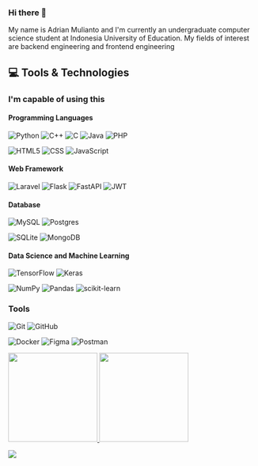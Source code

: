 ### Hi there 👋

My name is Adrian Mulianto and I'm currently an undergraduate computer science student at Indonesia University of Education. My fields of interest are backend engineering and frontend engineering

## 💻 Tools & Technologies

### I'm capable of using this

#### Programming Languages

![Python](https://img.shields.io/badge/Python-3776AB?style=for-the-badge&logo=python&logoColor=white)
![C++](https://img.shields.io/badge/C%2B%2B-00599C?style=for-the-badge&logo=c%2B%2B&logoColor=white)
![C](https://img.shields.io/badge/C-00599C?style=for-the-badge&logo=c&logoColor=white)
![Java](https://img.shields.io/badge/Java-ED8B00?style=for-the-badge&logo=java&logoColor=white)
![PHP](https://img.shields.io/badge/php-%23777BB4.svg?style=for-the-badge&logo=php&logoColor=white)
<!-- ![R](https://img.shields.io/badge/r-%23276DC3.svg?style=for-the-badge&logo=r&logoColor=white) -->
<!-- ![C#](https://img.shields.io/badge/c%23-%23239120.svg?style=for-the-badge&logo=c-sharp&logoColor=white) -->
<!-- ![Kotlin](https://img.shields.io/badge/Kotlin-0095D5?&style=for-the-badge&logo=kotlin&logoColor=white) -->
<!-- ![Haskell](https://img.shields.io/badge/Haskell-5e5086?style=for-the-badge&logo=haskell&logoColor=white) -->
![HTML5](https://img.shields.io/badge/HTML5-E34F26?style=for-the-badge&logo=html5&logoColor=white)
![CSS](https://img.shields.io/badge/CSS-239120?&style=for-the-badge&logo=css3&logoColor=white)
![JavaScript](https://img.shields.io/badge/JavaScript-F7DF1E?style=for-the-badge&logo=javascript&logoColor=black)
<!-- ![TypeScript](https://img.shields.io/badge/typescript-%23007ACC.svg?style=for-the-badge&logo=typescript&logoColor=white) -->
<!-- ![Go](https://img.shields.io/badge/go-%2300ADD8.svg?style=for-the-badge&logo=go&logoColor=white) -->

#### Web Framework

<!-- ![Express.js](https://img.shields.io/badge/express.js-%23404d59.svg?style=for-the-badge&logo=express&logoColor=%2361DAFB) -->
![Laravel](https://img.shields.io/badge/laravel-%23FF2D20.svg?style=for-the-badge&logo=laravel&logoColor=white)
![Flask](https://img.shields.io/badge/Flask-000000?style=for-the-badge&logo=flask&logoColor=white)
![FastAPI](https://img.shields.io/badge/FastAPI-005571?style=for-the-badge&logo=fastapi)
![JWT](https://img.shields.io/badge/JWT-black?style=for-the-badge&logo=JSON%20web%20tokens)
<!-- ![NestJS](https://img.shields.io/badge/nestjs-%23E0234E.svg?style=for-the-badge&logo=nestjs&logoColor=white) -->
<!-- ![Deno JS](https://img.shields.io/badge/deno%20js-000000?style=for-the-badge&logo=deno&logoColor=white) -->
<!-- ![Bun](https://img.shields.io/badge/Bun-%23000000.svg?style=for-the-badge&logo=bun&logoColor=white) -->
<!-- ![Django](https://img.shields.io/badge/Django-092E20?style=for-the-badge&logo=django&logoColor=white) -->
<!-- ![Spring](https://img.shields.io/badge/spring-%236DB33F.svg?style=for-the-badge&logo=spring&logoColor=white) -->
<!-- ![Sequelize](https://img.shields.io/badge/Sequelize-52B0E7?style=for-the-badge&logo=Sequelize&logoColor=white) -->
<!-- ![Prisma](https://img.shields.io/badge/Prisma-3982CE?style=for-the-badge&logo=Prisma&logoColor=white) -->
<!-- ![Strapi](https://img.shields.io/badge/strapi-%232E7EEA.svg?style=for-the-badge&logo=strapi&logoColor=white) -->
<!-- ![jQuery](https://img.shields.io/badge/jquery-%230769AD.svg?style=for-the-badge&logo=jquery&logoColor=white) -->
<!-- ![Webpack](https://img.shields.io/badge/webpack-%238DD6F9.svg?style=for-the-badge&logo=webpack&logoColor=black) -->
<!-- ![React.js](https://img.shields.io/badge/React-20232A?style=for-the-badge&logo=react&logoColor=61DAFB) -->
<!-- ![Vite](https://img.shields.io/badge/vite-%23646CFF.svg?style=for-the-badge&logo=vite&logoColor=white) -->
<!-- ![Next JS](https://img.shields.io/badge/Next-black?style=for-the-badge&logo=next.js&logoColor=white) -->
<!-- ![Ant-Design](https://img.shields.io/badge/-AntDesign-%230170FE?style=for-the-badge&logo=ant-design&logoColor=white) -->
<!-- ![Chakra](https://img.shields.io/badge/chakra-%234ED1C5.svg?style=for-the-badge&logo=chakraui&logoColor=white) -->
<!-- ![MUI](https://img.shields.io/badge/MUI-%230081CB.svg?style=for-the-badge&logo=mui&logoColor=white) -->
<!-- ![React Hook Form](https://img.shields.io/badge/React%20Hook%20Form-%23EC5990.svg?style=for-the-badge&logo=reacthookform&logoColor=white) -->
<!-- ![React Query](https://img.shields.io/badge/-React%20Query-FF4154?style=for-the-badge&logo=react%20query&logoColor=white) -->
<!-- ![React Router](https://img.shields.io/badge/React_Router-CA4245?style=for-the-badge&logo=react-router&logoColor=white) -->
<!-- ![TailwindCSS](https://img.shields.io/badge/tailwindcss-%2338B2AC.svg?style=for-the-badge&logo=tailwind-css&logoColor=white) -->
<!-- ![WebGL](https://img.shields.io/badge/WebGL-990000?logo=webgl&logoColor=white&style=for-the-badge) -->

<!-- #### App Framework

![Gradle](https://img.shields.io/badge/Gradle-02303A.svg?style=for-the-badge&logo=Gradle&logoColor=white)
![.Net](https://img.shields.io/badge/.NET-5C2D91?style=for-the-badge&logo=.net&logoColor=white)
![Qt](https://img.shields.io/badge/Qt-%23217346.svg?style=for-the-badge&logo=Qt&logoColor=white)
![Android](https://img.shields.io/badge/Android-3DDC84?style=for-the-badge&logo=android&logoColor=white) -->

#### Database

![MySQL](https://img.shields.io/badge/MySQL-00000F?style=for-the-badge&logo=mysql&logoColor=white)
![Postgres](https://img.shields.io/badge/postgres-%23316192.svg?style=for-the-badge&logo=postgresql&logoColor=white)
<!-- ![MariaDB](https://img.shields.io/badge/MariaDB-003545?style=for-the-badge&logo=mariadb&logoColor=white) -->
![SQLite](https://img.shields.io/badge/sqlite-%2307405e.svg?style=for-the-badge&logo=sqlite&logoColor=white)
![MongoDB](https://img.shields.io/badge/MongoDB-%234ea94b.svg?style=for-the-badge&logo=mongodb&logoColor=white)
<!-- ![Redis](https://img.shields.io/badge/redis-%23DD0031.svg?style=for-the-badge&logo=redis&logoColor=white) -->
<!-- ![Firebase](https://img.shields.io/badge/Firebase-039BE5?style=for-the-badge&logo=Firebase&logoColor=white) -->
<!-- ![AmazonDynamoDB](https://img.shields.io/badge/Amazon%20DynamoDB-4053D6?style=for-the-badge&logo=Amazon%20DynamoDB&logoColor=white) -->
<!-- ![Couchbase](https://img.shields.io/badge/Couchbase-EA2328?style=for-the-badge&logo=couchbase&logoColor=white) -->
<!-- ![ApacheCassandra](https://img.shields.io/badge/cassandra-%231287B1.svg?style=for-the-badge&logo=apache-cassandra&logoColor=white) -->
<!-- ![Neo4J](https://img.shields.io/badge/Neo4j-008CC1?style=for-the-badge&logo=neo4j&logoColor=white) -->

#### Data Science and Machine Learning

<!-- ![OpenCV](https://img.shields.io/badge/opencv-%23white.svg?style=for-the-badge&logo=opencv&logoColor=white) -->
![TensorFlow](https://img.shields.io/badge/TensorFlow-%23FF6F00.svg?style=for-the-badge&logo=TensorFlow&logoColor=white)
![Keras](https://img.shields.io/badge/Keras-%23D00000.svg?style=for-the-badge&logo=Keras&logoColor=white)
<!-- ![PyTorch](https://img.shields.io/badge/PyTorch-%23EE4C2C.svg?style=for-the-badge&logo=PyTorch&logoColor=white) -->
![NumPy](https://img.shields.io/badge/numpy-%23013243.svg?style=for-the-badge&logo=numpy&logoColor=white)
![Pandas](https://img.shields.io/badge/pandas-%23150458.svg?style=for-the-badge&logo=pandas&logoColor=white)
![scikit-learn](https://img.shields.io/badge/scikit--learn-%23F7931E.svg?style=for-the-badge&logo=scikit-learn&logoColor=white)

<!-- #### Tools

![ElasticSearch](https://img.shields.io/badge/-ElasticSearch-005571?style=for-the-badge&logo=elasticsearch) -->
<!-- ![Docker](https://img.shields.io/badge/docker-%230db7ed.svg?style=for-the-badge&logo=docker&logoColor=white) -->
<!-- ![Firebase](https://img.shields.io/badge/firebase-%23039BE5.svg?style=for-the-badge&logo=firebase) -->
<!-- ![Heroku](https://img.shields.io/badge/heroku-%23430098.svg?style=for-the-badge&logo=heroku&logoColor=white)
![Google Cloud](https://img.shields.io/badge/GoogleCloud-%234285F4.svg?style=for-the-badge&logo=google-cloud&logoColor=white)
![AWS](https://img.shields.io/badge/Amazon_AWS-232F3E?style=for-the-badge&logo=amazon-aws&logoColor=white)
![Azure](https://img.shields.io/badge/azure-%230072C6.svg?style=for-the-badge&logo=microsoftazure&logoColor=white)
![DigitalOcean](https://img.shields.io/badge/DigitalOcean-%230167ff.svg?style=for-the-badge&logo=digitalOcean&logoColor=white)
![GitLab](https://img.shields.io/badge/gitlab-%23181717.svg?style=for-the-badge&logo=gitlab&logoColor=white)
![Postman](https://img.shields.io/badge/Postman-FF6C37?style=for-the-badge&logo=postman&logoColor=white)
![Jira](https://img.shields.io/badge/jira-%230A0FFF.svg?style=for-the-badge&logo=jira&logoColor=white)
![Confluence](https://img.shields.io/badge/confluence-%23172BF4.svg?style=for-the-badge&logo=confluence&logoColor=white)
![Trello](https://img.shields.io/badge/Trello-%23026AA7.svg?style=for-the-badge&logo=Trello&logoColor=white)
![Figma](https://img.shields.io/badge/figma-%23F24E1E.svg?style=for-the-badge&logo=figma&logoColor=white)
![Canva](https://img.shields.io/badge/Canva-%2300C4CC.svg?style=for-the-badge&logo=Canva&logoColor=white)
![Apache](https://img.shields.io/badge/apache-%23D42029.svg?style=for-the-badge&logo=apache&logoColor=white)
![Apache Tomcat](https://img.shields.io/badge/apache%20tomcat-%23F8DC75.svg?style=for-the-badge&logo=apache-tomcat&logoColor=black)
![Nginx](https://img.shields.io/badge/nginx-%23009639.svg?style=for-the-badge&logo=nginx&logoColor=white)
![Yarn](https://img.shields.io/badge/yarn-%232C8EBB.svg?style=for-the-badge&logo=yarn&logoColor=white)
![Android Studio](https://img.shields.io/badge/Android%20Studio-3DDC84.svg?style=for-the-badge&logo=android-studio&logoColor=white) -->

<!-- ### I'm still learning this

#### Programming Languages

![Rust](https://img.shields.io/badge/rust-%23000000.svg?style=for-the-badge&logo=rust&logoColor=white)
![Ruby](https://img.shields.io/badge/ruby-%23CC342D.svg?style=for-the-badge&logo=ruby&logoColor=white)
![Dart](https://img.shields.io/badge/dart-%230175C2.svg?style=for-the-badge&logo=dart&logoColor=white)
![Swift](https://img.shields.io/badge/swift-F54A2A?style=for-the-badge&logo=swift&logoColor=white)

#### Web Framework

![Socket.io](https://img.shields.io/badge/Socket.io-black?style=for-the-badge&logo=socket.io&badgeColor=010101)
![Laravel](https://img.shields.io/badge/laravel-%23FF2D20.svg?style=for-the-badge&logo=laravel&logoColor=white)
![Nuxtjs](https://img.shields.io/badge/Nuxt-002E3B?style=for-the-badge&logo=nuxtdotjs&logoColor=#00DC82)
![Fastify](https://img.shields.io/badge/fastify-%23000000.svg?style=for-the-badge&logo=fastify&logoColor=white)
![Vue.js](https://img.shields.io/badge/vuejs-%2335495e.svg?style=for-the-badge&logo=vuedotjs&logoColor=%234FC08D)
![Angular.js](https://img.shields.io/badge/angular.js-%23E23237.svg?style=for-the-badge&logo=angularjs&logoColor=white)
![Svelte](https://img.shields.io/badge/svelte-%23f1413d.svg?style=for-the-badge&logo=svelte&logoColor=white)
![Gatsby](https://img.shields.io/badge/Gatsby-%23663399.svg?style=for-the-badge&logo=gatsby&logoColor=white)
![Bootstrap](https://img.shields.io/badge/bootstrap-%23563D7C.svg?style=for-the-badge&logo=bootstrap&logoColor=white)
![SASS](https://img.shields.io/badge/SASS-hotpink.svg?style=for-the-badge&logo=SASS&logoColor=white)
![GraphQL](https://img.shields.io/badge/-GraphQL-E10098?style=for-the-badge&logo=graphql&logoColor=white)
![Apollo-GraphQL](https://img.shields.io/badge/-ApolloGraphQL-311C87?style=for-the-badge&logo=apollo-graphql) -->

<!-- #### App Framework

![React Native](https://img.shields.io/badge/react_native-%2320232a.svg?style=for-the-badge&logo=react&logoColor=%2361DAFB)
![Flutter](https://img.shields.io/badge/Flutter-%2302569B.svg?style=for-the-badge&logo=Flutter&logoColor=white)
![Electron.js](https://img.shields.io/badge/Electron-191970?style=for-the-badge&logo=Electron&logoColor=white)
![Ionic](https://img.shields.io/badge/Ionic-%233880FF.svg?style=for-the-badge&logo=Ionic&logoColor=white) -->

<!-- #### Database

![AmazonDynamoDB](https://img.shields.io/badge/Amazon%20DynamoDB-4053D6?style=for-the-badge&logo=Amazon%20DynamoDB&logoColor=white)
![MicrosoftSQLServer](https://img.shields.io/badge/Microsoft%20SQL%20Server-CC2927?style=for-the-badge&logo=microsoft%20sql%20server&logoColor=white)
![Neo4J](https://img.shields.io/badge/Neo4j-008CC1?style=for-the-badge&logo=neo4j&logoColor=white) -->

<!-- #### Data Science and Machine Learning

#### Tools

![Kubernetes](https://img.shields.io/badge/kubernetes-%23326ce5.svg?style=for-the-badge&logo=kubernetes&logoColor=white)
![Apache Kafka](https://img.shields.io/badge/Apache%20Kafka-000?style=for-the-badge&logo=apachekafka)
![RabbitMQ](https://img.shields.io/badge/Rabbitmq-FF6600?style=for-the-badge&logo=rabbitmq&logoColor=white)
![Terraform](https://img.shields.io/badge/terraform-%235835CC.svg?style=for-the-badge&logo=terraform&logoColor=white)
![Ghost](https://img.shields.io/badge/ghost-000?style=for-the-badge&logo=ghost&logoColor=%23F7DF1E) -->
### Tools
<!--![Bitbucket](https://img.shields.io/badge/bitbucket-%230047B3.svg?style=for-the-badge&logo=bitbucket&logoColor=white)-->
![Git](https://img.shields.io/badge/git-%23F05033.svg?style=for-the-badge&logo=git&logoColor=white)
![GitHub](https://img.shields.io/badge/github-%23121011.svg?style=for-the-badge&logo=github&logoColor=white)
<!--![Android Studio](https://img.shields.io/badge/Android%20Studio-3DDC84.svg?style=for-the-badge&logo=android-studio&logoColor=white)
[Firebase](https://img.shields.io/badge/firebase-%23039BE5.svg?style=for-the-badge&logo=firebase)-->
![Docker](https://img.shields.io/badge/docker-%230db7ed.svg?style=for-the-badge&logo=docker&logoColor=white)
![Figma](https://img.shields.io/badge/figma-%23F24E1E.svg?style=for-the-badge&logo=figma&logoColor=white)
![Postman](https://img.shields.io/badge/Postman-FF6C37?style=for-the-badge&logo=postman&logoColor=white)

<p align="left">
<a href="https://github.com/adrianKiv">
  <img height="180em" src="https://github-readme-stats-eight-theta.vercel.app/api?username=adrianKiv&show_icons=true&theme=algolia&include_all_commits=true&count_private=true"/>
  <img height="180em" src="https://github-readme-stats-eight-theta.vercel.app/api/top-langs/?username=adrianKiv&layout=compact&langs_count=8&theme=algolia"/>
</a>
</p>

<!--![Leetcode Stats](https://leetcard.jacoblin.cool/ryuutoranosuke?ext=contest)
[![GitHub Streak](https://github-readme-streak-stats.herokuapp.com?user=bintangfajarr)](https://git.io/streak-stats)-->
![](https://komarev.com/ghpvc/?username=adrianKiv)
